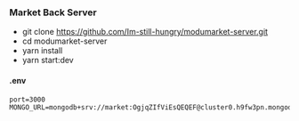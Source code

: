 ### Market Back Server

- git clone https://github.com/Im-still-hungry/modumarket-server.git
- cd modumarket-server
- yarn install
- yarn start:dev

#### .env
```
port=3000
MONGO_URL=mongodb+srv://market:OgjqZIfViEsQEQEF@cluster0.h9fw3pn.mongodb.net/test
```
